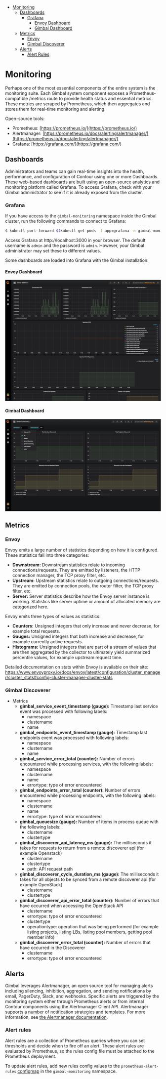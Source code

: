 <!-- TOC -->

- [Monitoring](#monitoring)
    - [Dashboards](#dashboards)
        - [Grafana](#grafana)
            - [Envoy Dashboard](#envoy-dashboard)
            - [Gimbal Dashboard](#gimbal-dashboard)
    - [Metrics](#metrics)
        - [Envoy](#envoy)
        - [Gimbal Discoverer](#gimbal-discoverer)
    - [Alerts](#alerts)
        - [Alert Rules](#alert-rules)

<!-- /TOC -->

# Monitoring

Perhaps one of the most essential components of the entire system is the monitoring suite.  Each Gimbal system component exposes a Prometheus-compatible /metrics route to provide health status and essential metrics.  These metrics are scraped by Prometheus, which then aggregates and stores them for real-time monitoring and alerting. 

Open-source tools:
- Prometheus: [https://prometheus.io/](https://prometheus.io/)
- Alertmanager: [https://prometheus.io/docs/alerting/alertmanager/](https://prometheus.io/docs/alerting/alertmanager/)
- Grafana: [https://grafana.com/](https://grafana.com/)

## Dashboards

Administrators and teams can gain real-time insights into the health, performance, and configuration of Contour using one or more Dashboards. These web-based dashboards are built using an open-source analytics and monitoring platform called Grafana. To access Grafana, check with your Gimbal administrator to see if it is already exposed from the cluster. 

### Grafana

If you have access to the `gimbal-monitoring` namespace inside the Gimbal cluster, run the following commands to connect to Grafana:

```sh
$ kubectl port-forward $(kubectl get pods -l app=grafana -n gimbal-monitoring -o jsonpath='{.items[0].metadata.name}') 3000 -n gimbal-monitoring
```

Access Grafana at http://localhost:3000 in your browser. The default username is `admin` and the password is `admin`. However, your Gimbal administrator may set these to different values. 

Some dashboards are loaded into Grafana with the Gimbal installation:

#### Envoy Dashboard

![Envoy Dashboard](images/envoy-dashboard.png)

#### Gimbal Dashboard

![Envoy Dashboard](images/gimbal-dashboard.png)

## Metrics

### Envoy

Envoy emits a large number of statistics depending on how it is configured. These statistics fall into three categories:

- **Downstream:** Downstream statistics relate to incoming connections/requests. They are emitted by listeners, the HTTP connection manager, the TCP proxy filter, etc.
- **Upstream:** Upstream statistics relate to outgoing connections/requests. They are emitted by connection pools, the router filter, the TCP proxy filter, etc.
- **Server:** Server statistics describe how the Envoy server instance is working. Statistics like server uptime or amount of allocated memory are categorized here.

Envoy emits three types of values as statistics:

- **Counters:** Unsigned integers that only increase and never decrease, for example total requests.
- **Gauges:** Unsigned integers that both increase and decrease, for example currently active requests.
- **Histograms:** Unsigned integers that are part of a stream of values that are then aggregated by the collector to ultimately yield summarized percentile values, for example upstream request time.

Detailed documentation on stats within Envoy is available on their site: https://www.envoyproxy.io/docs/envoy/latest/configuration/cluster_manager/cluster_stats#config-cluster-manager-cluster-stats

### Gimbal Discoverer

- Metrics
  - **gimbal_service_event_timestamp (gauge):** Timestamp last service event was processed with following labels:
    - namespace
    - clustername
    - name
  - **gimbal_endpoints_event_timestamp (gauge):** Timestamp last endpoints event was processed with following labels:
    - namespace
    - clustername
    - name
  - **gimbal_service_error_total (counter):** Number of errors encountered while processing services, with the following labels:
    - namespace
    - clustername
    - name
    - errortype: type of error encountered
  - **gimbal_endpoints_error_total (counter):** Number of errors encountered while processing endpoints, with the following labels:
    - namespace
    - clustername
    - name
    - errortype: type of error encountered
  - **gimbal_queuesize (gauge):** Number of items in process queue with the following labels:
    - clustername
    - clustertype
  - **gimbal_discoverer_api_latency_ms (gauge):** The milliseconds it takes for requests to return from a remote discoverer api (for example Openstack)
    - clustername
    - clustertype
    - path: API request path
  - **gimbal_discoverer_cycle_duration_ms (gauge):** The milliseconds it takes for all objects to be synced from a remote discoverer api (for example OpenStack)
    - clustername
    - clustertype
  - **gimbal_discoverer_api_error_total (counter):** Number of errors that have occurred when accessing the OpenStack API
    - clustername
    - errortype: type of error encountered
    - clustertype
    - operationtype: operation that was being performed (for example listing projects, listing LBs, listing pool members, getting pool member info)
  - **gimbal_discoverer_error_total (counter):** Number of errors that have occurred in the Discoverer
    - clustername
    - errortype: type of error encountered

## Alerts

Gimbal leverages Alertmanager, an open source tool for managing alerts including silencing, inhibition, aggregation, and sending notifications by email, PagerDuty, Slack, and webhooks.  Specific alerts are triggered by the monitoring system either through Prometheus alerts or from internal Contour components using the Alertmanager Client API.  Alertmanager supports a number of notification strategies and templates. For more information, see [the Alertmanager documentation](https://prometheus.io/docs/alerting/notifications/).

### Alert rules

Alert rules are a collection of Prometheus queries where you can set thresholds and decide when to fire off an alert. These alert rules are evaluated by Prometheus, so the rules config file must be attached to the Prometheus deployment.

To update alert rules, add new rules config values to the `prometheus-alert-rules` [configmap](../deployment/prometheus/02-prometheus-alertrules-configmap.yaml) in the `gimbal-monitoring` namespace. 